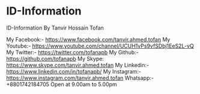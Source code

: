 # ID-Information
ID-Information By Tanvir Hossain Tofan

My Facebook:- https://www.facebook.com/tanvir.ahmed.tofan
My Youtube:- https://www.youtube.com/channel/UCUH1vPs9vfSDbj1EeS2L-vQ
My Twitter:- https://twitter.com/tofanapb
My Github:- https://github.com/tofanapb
My Skype: https://www.skype.com/tanvir.ahmed.tofan
My Linkedin:- https://www.linkedin.com/in/tofanapb/
My Instagram:- https://www.instagram.com/tanvir.ahmed.tofan
Whatsapp:- +8801742184705 Open at 9.00am to 5.00pm
